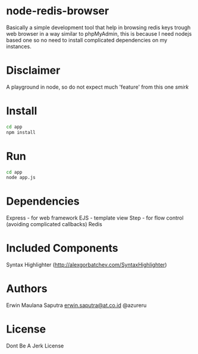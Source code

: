 node-redis-browser
==================

Basically a simple development tool that help in browsing redis keys trough web browser in a way similar to phpMyAdmin, this is because 
I need nodejs based one so no need to install complicated dependencies on my instances.

# Disclaimer
A playground in node, so do not expect much 'feature' from this one *smirk*

# Install
```bash
cd app
npm install
```

# Run
```bash
cd app
node app.js
```

# Dependencies
Express - for web framework
EJS  - template view
Step - for flow control (avoiding complicated callbacks)
Redis

# Included Components
Syntax Highlighter (http://alexgorbatchev.com/SyntaxHighlighter)

# Authors
Erwin Maulana Saputra <erwin.saputra@at.co.id> @azureru

# License
Dont Be A Jerk License
